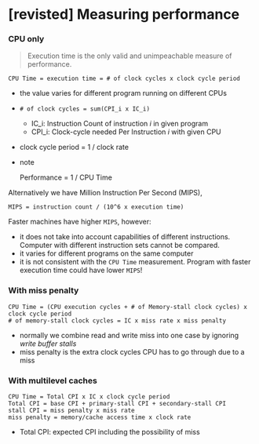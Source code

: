 [revisted] Measuring performance
==

### CPU only

> Execution time is the only valid and unimpeachable measure of performance.

    CPU Time = execution time = # of clock cycles x clock cycle period

- the value varies for different program running on different CPUs
- `# of clock cycles = sum(CPI_i x IC_i)`
    - IC_i: Instruction Count of instruction _i_ in given program
    - CPI_i: Clock-cycle needed Per Instruction _i_ with given CPU
- clock cycle period = 1 / clock rate
- note

    Performance = 1 / CPU Time

Alternatively we have Million Instruction Per Second (MIPS),
    
    MIPS = instruction count / (10^6 x execution time)

Faster machines have higher `MIPS`, however:
- it does not take into account capabilities of different instructions. Computer with different instruction sets cannot be compared.
- it varies for different programs on the same computer
- it is not consistent with the `CPU Time` measurement. Program with faster execution time could have lower `MIPS`!

### With miss penalty

    CPU Time = (CPU execution cycles + # of Memory-stall clock cycles) x clock cycle period
    # of memory-stall clock cycles = IC x miss rate x miss penalty

- normally we combine read and write miss into one case by ignoring _write_ _buffer_ _stalls_
- miss penalty is the extra clock cycles CPU has to go through due to a miss

### With multilevel caches

    CPU Time = Total CPI x IC x clock cycle period
    Total CPI = base CPI + primary-stall CPI + secondary-stall CPI
    stall CPI = miss penalty x miss rate
    miss penalty = memory/cache access time x clock rate

- Total CPI: expected CPI including the possibility of miss